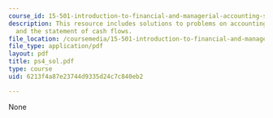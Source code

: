 ```yaml
---
course_id: 15-501-introduction-to-financial-and-managerial-accounting-spring-2004
description: This resource includes solutions to problems on accounting for inventory
  and the statement of cash flows.
file_location: /coursemedia/15-501-introduction-to-financial-and-managerial-accounting-spring-2004/6213f4a87e23744d9335d24c7c840eb2_ps4_sol.pdf
file_type: application/pdf
layout: pdf
title: ps4_sol.pdf
type: course
uid: 6213f4a87e23744d9335d24c7c840eb2

---
```

None